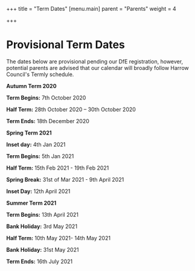 +++
title = "Term Dates"
[menu.main]
parent = "Parents"
weight = 4

+++
# Provisional Term Dates

The dates below are provisional pending our DfE registration, however, potential parents are advised that our calendar will broadly follow Harrow Council's Termly schedule.

**Autumn Term 2020**

**Term Begins:** 7th October 2020

**Half Term:** 28th October 2020 – 30th October 2020

**Term Ends:** 18th December 2020

**Spring Term 2021**

**Inset day:** 4th Jan 2021

**Term Begins:** 5th Jan 2021

**Half Term:** 15th Feb 2021 - 19th Feb 2021

**Spring Break:** 31st of Mar 2021 - 9th April 2021

**Inset Day:** 12th April 2021

**Summer Term 2021**

**Term Begins:** 13th April 2021

**Bank Holiday:** 3rd May 2021

**Half Term:** 10th May 2021- 14th May 2021

**Bank Holiday:** 31st May 2021

**Term Ends:** 16th July 2021